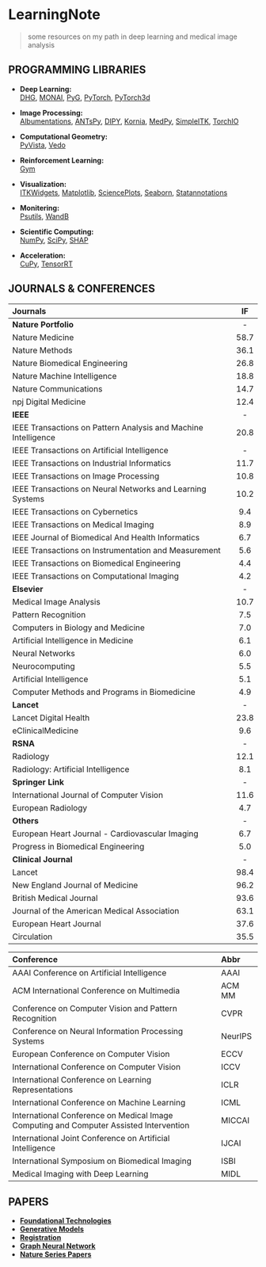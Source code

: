 # LearningNote
> some resources on my path in deep learning and medical image analysis
> 
## <span id = "program">PROGRAMMING LIBRARIES</span>

- **Deep Learning:**  
[DHG](https://deephypergraph.com/#/),
[MONAI](https://monai.io/),
[PyG](https://pyg.org/),
[PyTorch](https://pytorch.org/),
[PyTorch3d](https://pytorch3d.org/)

- **Image Processing:**  
[Albumentations](https://albumentations.ai/docs/getting_started/mask_augmentation/),
[ANTsPy](https://github.com/ANTsX/ANTsPy),
[DIPY](https://dipy.org/),
[Kornia](https://kornia.github.io//),
[MedPy](https://github.com/loli/medpy),
[SimpleITK](https://simpleitk.org/),
[TorchIO](https://torchio.readthedocs.io/)

- **Computational Geometry:**  
[PyVista](https://docs.pyvista.org/), 
[Vedo](https://vedo.embl.es/)

- **Reinforcement Learning:**  
[Gym](https://gym.openai.com/)

- **Visualization:**  
[ITKWidgets](https://itkwidgets.readthedocs.io/en/latest/),
[Matplotlib](https://matplotlib.org/stable/), 
[SciencePlots](https://github.com/garrettj403/SciencePlots),
[Seaborn](https://seaborn.pydata.org/),
[Statannotations](https://github.com/trevismd/statannotations)

- **Monitering:**  
[Psutils](https://github.com/giampaolo/psutil),
[WandB](https://wandb.ai/site)

- **Scientific Computing:**  
[NumPy](https://numpy.org/),
[SciPy](https://scipy.org/),
[SHAP](https://shap.readthedocs.io/en/latest/)

- **Acceleration:**  
[CuPy](https://cupy.dev/),
[TensorRT](https://developer.nvidia.com/tensorrt)


## <span id = "journal">JOURNALS & CONFERENCES</span>

| Journals                                                       |  IF  |
|:---------------------------------------------------------------|:----:|
| **Nature Portfolio**                                           |  -   |
| Nature Medicine                                                | 58.7 |
| Nature Methods                                                 | 36.1 |
| Nature Biomedical Engineering                                  | 26.8 |
| Nature Machine Intelligence                                    | 18.8 |
| Nature Communications                                          | 14.7 |
| npj Digital Medicine                                           | 12.4 |
| **IEEE**                                                       |  -   |
| IEEE Transactions on Pattern Analysis and Machine Intelligence | 20.8 |
| IEEE Transactions on Artificial Intelligence                   |  -   |
| IEEE Transactions on Industrial Informatics                    | 11.7 |
| IEEE Transactions on Image Processing                          | 10.8 |
| IEEE Transactions on Neural Networks and Learning Systems      | 10.2 |
| IEEE Transactions on Cybernetics                               | 9.4  | 
| IEEE Transactions on Medical Imaging                           | 8.9  |
| IEEE Journal of Biomedical And Health Informatics              | 6.7  |
| IEEE Transactions on Instrumentation and Measurement           | 5.6  |
| IEEE Transactions on Biomedical Engineering                    | 4.4  | 
| IEEE Transactions on Computational Imaging                     | 4.2  |
| **Elsevier**                                                   |  -   |
| Medical Image Analysis                                         | 10.7 | 
| Pattern Recognition                                            | 7.5  |
| Computers in Biology and Medicine                              | 7.0  |
| Artificial Intelligence in Medicine                            | 6.1  |
| Neural Networks                                                | 6.0  |
| Neurocomputing                                                 | 5.5  |
| Artificial Intelligence                                        | 5.1  |
| Computer Methods and Programs in Biomedicine                   | 4.9  |
| **Lancet**                                                     |  -   |
| Lancet Digital Health                                          | 23.8 |
| eClinicalMedicine                                              | 9.6  |
| **RSNA**                                                       |  -   |
| Radiology                                                      | 12.1 | 
| Radiology: Artificial Intelligence                             | 8.1  |
| **Springer Link**                                              |  -   |
| International Journal of Computer Vision                       | 11.6 |
| European Radiology                                             | 4.7  |
| **Others**                                                     |  -   |
| European Heart Journal - Cardiovascular Imaging                | 6.7  |
| Progress in Biomedical Engineering                             | 5.0  |
| **Clinical Journal**                                           |  -   |
| Lancet                                                         | 98.4 |
| New England Journal of Medicine                                | 96.2 |
| British Medical Journal                                        | 93.6 |
| Journal of the American Medical Association                    | 63.1 |
| European Heart Journal                                         | 37.6 |
| Circulation                                                    | 35.5 |



| Conference                                                                             | Abbr    |
|:---------------------------------------------------------------------------------------|:--------|
| AAAI Conference on Artificial Intelligence                                             | AAAI    |
| ACM International Conference on Multimedia                                             | ACM MM  |
| Conference on Computer Vision and Pattern Recognition                                  | CVPR    |
| Conference on Neural Information Processing Systems                                    | NeurIPS |
| European Conference on Computer Vision                                                 | ECCV    |
| International Conference on Computer Vision                                            | ICCV    |
| International Conference on Learning Representations                                   | ICLR    |
| International Conference on Machine Learning                                           | ICML    |
| International Conference on Medical Image Computing and Computer Assisted Intervention | MICCAI  |
| International Joint Conference on Artificial Intelligence                              | IJCAI   |
| International Symposium on Biomedical Imaging                                          | ISBI    |
| Medical Imaging with Deep Learning                                                     | MIDL    |

## <span id = "Milestone">PAPERS</span>
- [**Foundational Technologies**](Papers/backbone.md)
- [**Generative Models**](Papers/generation.md)
- [**Registration**](Papers/registration.md)
- [**Graph Neural Network**](Papers/gnn.md)
- [**Nature Series Papers**](Papers/nature.md)





